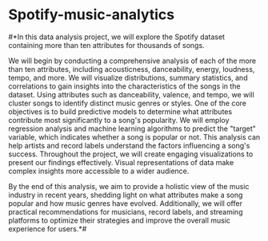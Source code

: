 # Spotify-music-analytics
#*In this data analysis project, we will explore the Spotify dataset containing more than ten attributes for thousands of songs.

We will begin by conducting a comprehensive analysis of each of the more than ten attributes, including acousticness, danceability, energy, loudness, tempo, and more. We will visualize distributions, summary statistics, and correlations to gain insights into the characteristics of the songs in the dataset. Using attributes such as danceability, valence, and tempo, we will cluster songs to identify distinct music genres or styles. One of the core objectives is to build predictive models to determine what attributes contribute most significantly to a song's popularity. We will employ regression analysis and machine learning algorithms to predict the "target" variable, which indicates whether a song is popular or not. This analysis can help artists and record labels understand the factors influencing a song's success. Throughout the project, we will create engaging visualizations to present our findings effectively. Visual representations of data make complex insights more accessible to a wider audience.

By the end of this analysis, we aim to provide a holistic view of the music industry in recent years, shedding light on what attributes make a song popular and how music genres have evolved. Additionally, we will offer practical recommendations for musicians, record labels, and streaming platforms to optimize their strategies and improve the overall music experience for users.*#
